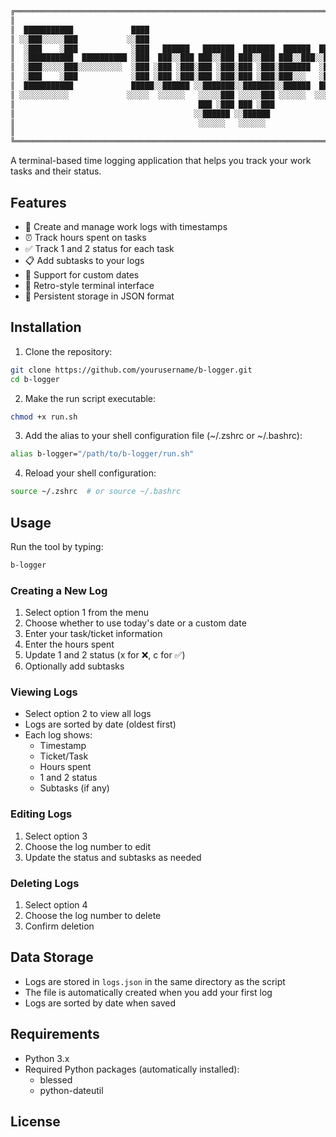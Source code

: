    ```bash
╔══════════════════════════════════════════════════════════════════════════════╗
║                                                                              ║
║  ███████████             ████                                                ║
║ ░░███░░░░░███           ░░███                                                ║
║  ░███    ░███            ░███   ██████   ███████  ███████  ██████  ████████  ║
║  ░██████████  ██████████ ░███  ███░░███ ███░░███ ███░░███ ███░░███░░███░░███ ║
║  ░███░░░░░███░░░░░░░░░░  ░███ ░███ ░███░███ ░███░███ ░███░███████  ░███ ░░░  ║
║  ░███    ░███            ░███ ░███ ░███░███ ░███░███ ░███░███░░░   ░███      ║
║  ███████████             █████░░██████ ░░███████░░███████░░██████  █████     ║
║ ░░░░░░░░░░░             ░░░░░  ░░░░░░   ░░░░░███ ░░░░░███ ░░░░░░  ░░░░░      ║
║                                         ███ ░███ ███ ░███                    ║
║                                        ░░██████ ░░██████                     ║
║                                         ░░░░░░   ░░░░░░                      ║
║                                                                              ║
╚══════════════════════════════════════════════════════════════════════════════╝ 
   ```
A terminal-based time logging application that helps you track your work tasks and their status.

## Features

- 📝 Create and manage work logs with timestamps
- ⏰ Track hours spent on tasks
- ✅ Track 1 and 2 status for each task
- 📋 Add subtasks to your logs
- 📅 Support for custom dates
- 🎨 Retro-style terminal interface
- 💾 Persistent storage in JSON format

## Installation

1. Clone the repository:
```bash
git clone https://github.com/yourusername/b-logger.git
cd b-logger
```

2. Make the run script executable:
```bash
chmod +x run.sh
```

3. Add the alias to your shell configuration file (~/.zshrc or ~/.bashrc):
```bash
alias b-logger="/path/to/b-logger/run.sh"
```

4. Reload your shell configuration:
```bash
source ~/.zshrc  # or source ~/.bashrc
```

## Usage

Run the tool by typing:
```bash
b-logger
```

### Creating a New Log

1. Select option 1 from the menu
2. Choose whether to use today's date or a custom date
3. Enter your task/ticket information
4. Enter the hours spent
5. Update 1 and 2 status (x for ❌, c for ✅)
6. Optionally add subtasks

### Viewing Logs

- Select option 2 to view all logs
- Logs are sorted by date (oldest first)
- Each log shows:
  - Timestamp
  - Ticket/Task
  - Hours spent
  - 1 and 2 status
  - Subtasks (if any)

### Editing Logs

1. Select option 3
2. Choose the log number to edit
3. Update the status and subtasks as needed

### Deleting Logs

1. Select option 4
2. Choose the log number to delete
3. Confirm deletion

## Data Storage

- Logs are stored in `logs.json` in the same directory as the script
- The file is automatically created when you add your first log
- Logs are sorted by date when saved

## Requirements

- Python 3.x
- Required Python packages (automatically installed):
  - blessed
  - python-dateutil

## License
